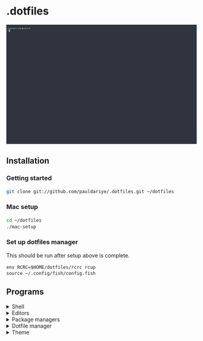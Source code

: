 # .dotfiles

![Screenshot](/screenshot.png?raw=true "Screenshot")

## Installation


### Getting started

```bash
git clone git://github.com/pauldariye/.dotfiles.git ~/dotfiles
```


### Mac setup

```bash
cd ~/dotfiles
./mac-setup

```

### Set up dotfiles manager

This should be run after setup above is complete.

```
env RCRC=$HOME/dotfiles/rcrc rcup
source ~/.config/fish/config.fish
```

## Programs

<details>
    <summary>Shell</summary>
    <ul>
        <li><a href="https://fishshell.com/">fish</a> - fisher as pkg manager</li>
        <li><a href="https://github.com/matchai/spacefish">spacefish</a>shell prompt</li>
    </ul>
</details>

<details>
    <summary>Editors</summary>
    <ul>
        <li><a href="https://spacevim.org">spacevim</a> w/ <a href="https://neovim.io/">neovim</a></li>
        <li><a href="https://code.visualstudio.com/">code</a></li>
    </ul>
</details>

<details>
    <summary>Package managers</summary>
    <ul>
        <li><a href="https://homebrew.sh/">brew</a></li>
        <li><a href="https://asdf-vm.com">asdf</a></li>
    </ul>
</details>

<details>
    <summary>Dotfile manager</summary>
    <ul>
        <li><a href="http://thoughtbot.github.io/rcm/rcm.7.html)">rcm</a></li>
    </ul>
</details>

<details>
    <summary>Theme</summary>
    <ul>
        <li><a href="https://www.nordtheme.com/">nord</a></li>
    </ul>
</details>

